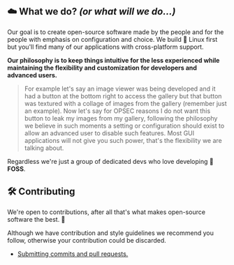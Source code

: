 ## ☁️ What we do? *(or what will we do...)*
Our goal is to create open-source software made by the people and for the people with emphasis on configuration and choice. We build 🐧 Linux first but you'll find many of our applications with cross-platform support.

**Our philosophy is to keep things intuitive for the less experienced while maintaining the flexibility and customization for developers and advanced users.**

> For example let's say an image viewer was being developed and it had a button at the bottom right to access the gallery but that button was textured with a collage of images from the gallery (remember just an example). Now let's say for OPSEC reasons I do not want this button to leak my images from my gallery, following the philosophy we believe in such moments a setting or configuration should exist to allow an advanced user to disable such features. Most GUI applications will not give you such power, that's the flexibility we are talking about.

Regardless we're just a group of dedicated devs who love developing 🦅 **FOSS**.

## 🛠️ Contributing
We're open to contributions, after all that's what makes open-source software the best. 💪

Although we have contribution and style guidelines we recommend you follow, otherwise your contribution could be discarded.

- [Submitting commits and pull requests.](https://github.com/cloudy-org/.github/blob/main/CONTRUBUTING.md)
